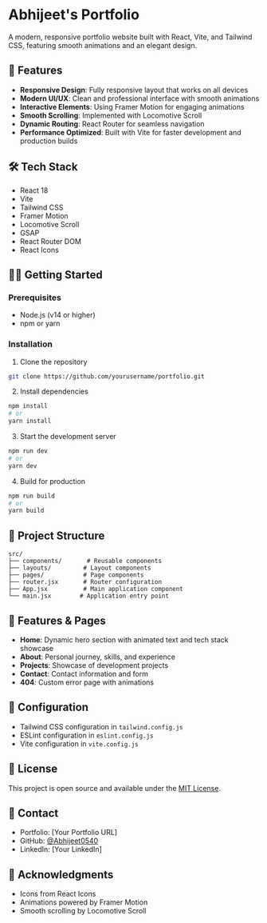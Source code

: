 # Abhijeet's Portfolio

A modern, responsive portfolio website built with React, Vite, and Tailwind CSS, featuring smooth animations and an elegant design.

## 🚀 Features

- **Responsive Design**: Fully responsive layout that works on all devices
- **Modern UI/UX**: Clean and professional interface with smooth animations
- **Interactive Elements**: Using Framer Motion for engaging animations
- **Smooth Scrolling**: Implemented with Locomotive Scroll
- **Dynamic Routing**: React Router for seamless navigation
- **Performance Optimized**: Built with Vite for faster development and production builds

## 🛠️ Tech Stack

- React 18
- Vite
- Tailwind CSS
- Framer Motion
- Locomotive Scroll
- GSAP
- React Router DOM
- React Icons

## 🏃‍♂️ Getting Started

### Prerequisites
- Node.js (v14 or higher)
- npm or yarn

### Installation

1. Clone the repository
```bash
git clone https://github.com/yourusername/portfolio.git
```

2. Install dependencies
```bash
npm install
# or
yarn install
```

3. Start the development server
```bash
npm run dev
# or
yarn dev
```

4. Build for production
```bash
npm run build
# or
yarn build
```

## 📁 Project Structure

```
src/
├── components/       # Reusable components
├── layouts/         # Layout components
├── pages/           # Page components
├── router.jsx       # Router configuration
├── App.jsx          # Main application component
└── main.jsx        # Application entry point
```

## 🎨 Features & Pages

- **Home**: Dynamic hero section with animated text and tech stack showcase
- **About**: Personal journey, skills, and experience
- **Projects**: Showcase of development projects
- **Contact**: Contact information and form
- **404**: Custom error page with animations

## 🔧 Configuration

- Tailwind CSS configuration in `tailwind.config.js`
- ESLint configuration in `eslint.config.js`
- Vite configuration in `vite.config.js`

## 📝 License

This project is open source and available under the [MIT License](LICENSE).

## 👤 Contact

- Portfolio: [Your Portfolio URL]
- GitHub: [@Abhijeet0540](https://github.com/Abhijeet0540)
- LinkedIn: [Your LinkedIn]

## 🙏 Acknowledgments

- Icons from React Icons
- Animations powered by Framer Motion
- Smooth scrolling by Locomotive Scroll
